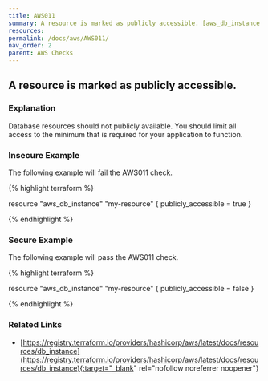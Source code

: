 ```yaml
---
title: AWS011
summary: A resource is marked as publicly accessible. [aws_db_instance aws_dms_replication_instance aws_rds_cluster_instance aws_redshift_cluster] 
resources: 
permalink: /docs/aws/AWS011/
nav_order: 2
parent: AWS Checks
---
```


## A resource is marked as publicly accessible.

### Explanation


Database resources should not publicly available. You should limit all access to the minimum that is required for your application to function. 



### Insecure Example

The following example will fail the AWS011 check.

{% highlight terraform %}

resource "aws_db_instance" "my-resource" {
	publicly_accessible = true
}

{% endhighlight %}



### Secure Example

The following example will pass the AWS011 check.

{% highlight terraform %}

resource "aws_db_instance" "my-resource" {
	publicly_accessible = false
}

{% endhighlight %}


### Related Links


- [https://registry.terraform.io/providers/hashicorp/aws/latest/docs/resources/db_instance](https://registry.terraform.io/providers/hashicorp/aws/latest/docs/resources/db_instance){:target="_blank" rel="nofollow noreferrer noopener"}

